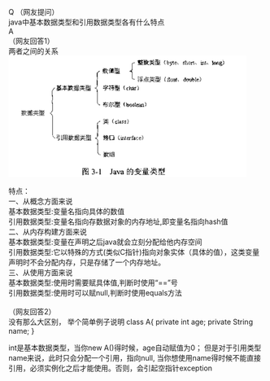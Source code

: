 Q
（网友提问）<br />
java中基本数据类型和引用数据类型各有什么特点<br />
A<br />
（网友回答1）<br />
两者之间的关系<br />
![pic1]<br />

特点：<br />
一、从概念方面来说<br />
基本数据类型:变量名指向具体的数值<br />
引用数据类型:变量名指向存数据对象的内存地址,即变量名指向hash值<br />
二、从内存构建方面来说<br />
基本数据类型:变量在声明之后java就会立刻分配给他内存空间<br />
引用数据类型:它以特殊的方式(类似C指针)指向对象实体（具体的值），这类变量声明时不会分配内存，只是存储了一个内存地址。<br />
三、从使用方面来说<br />
基本数据类型:使用时需要赋具体值,判断时使用“==”号<br />
引用数据类型:使用时可以赋null,判断时使用equals方法<br />
<br />
（网友回答2）<br />
没有那么大区别，
举个简单例子说明
class A{
private int age;
private String name;
}

int是基本数据类型，当你new A()得时候，age自动赋值为0；
但是对于引用类型name来说，此时只会分配一个引用，指向null, 当你想使用name得时候不能直接引用，必须实例化之后才能使用。否则，会引起空指针exception

<!-- MarkDown 语法：参考式链接 -->
[pic1]: /pic/pic1.png
